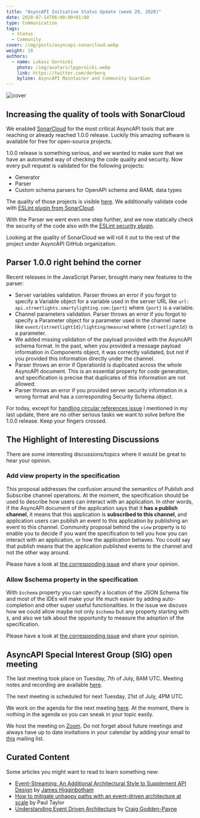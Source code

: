 ```yaml
---
title: "AsyncAPI Initiative Status Update (week 29, 2020)"
date: 2020-07-14T06:00:00+01:00
type: Communication
tags:
  - Status
  - Community
cover: /img/posts/asyncapi-sonarcloud.webp
weight: 10
authors:
  - name: Lukasz Gornicki
    photo: /img/avatars/lpgornicki.webp
    link: https://twitter.com/derberq
    byline: AsyncAPI Maintainer and Community Guardian
---
```


![cover](/img/posts/asyncapi-sonarcloud.webp)

## Increasing the quality of tools with SonarCloud

We enabled [SonarCloud](https://sonarcloud.io) for the most critical AsyncAPI tools that are reaching or already reached 1.0.0 release. Luckily this amazing software is available for free for open-source projects.

1.0.0 release is something serious, and we wanted to make sure that we have an automated way of checking the code quality and security. Now every pull request is validated for the following projects:

- Generator
- Parser
- Custom schema parsers for OpenAPI schema and RAML data types

The quality of those projects is visible [here](https://sonarcloud.io/organizations/asyncapi/projects). We additionally validate code with [ESLint plugin from SonarCloud](https://github.com/SonarSource/eslint-plugin-sonarjs). 

With the Parser we went even one step further, and we now statically check the security of the code also with the [ESLint security plugin](https://github.com/nodesecurity/eslint-plugin-security).

Looking at the quality of SonarCloud we will roll it out to the rest of the project under AsyncAPI GitHub organization.

## Parser 1.0.0 right behind the corner

Recent releases in the JavaScript Parser, brought many new features to the parser:

- Server variables validation. Parser throws an error if you forgot to specify a Variable object for a variable used in the server URL like `url: api.streetlights.smartylighting.com:{port}` where `{port}` is a variable.
- Channel parameters validation. Parser throws an error if you forgot to specify a Parameter object for a parameter used in the channel name like `event/{streetlightId}/lighting/measured` where `{streetlightId}` is a parameter.
- We added missing validation of the payload provided with the AsyncAPI schema format. In the past, when you provided a message payload information in Components object, it was correctly validated, but not if you provided this information directly under the channel.
- Parser throws an error if OperationId is duplicated across the whole AsyncAPI document. This is an essential property for code generation, and specification is precise that duplicates of this information are not allowed.
- Parser throws an error if you provided server security information in a wrong format and has a corresponding Security Schema object.

For today, except for [handling circular references issue](https://www.asyncapi.com/blog/status-update-27-20/#circular-references) I mentioned in my last update, there are no other serious tasks we want to solve before the 1.0.0 release. Keep your fingers crossed.

## The Highlight of Interesting Discussions

There are some interesting discussions/topics where it would be great to hear your opinion.

### Add view property in the specification

This proposal addresses the confusion around the semantics of Publish and Subscribe channel operations. At the moment, the specification should be used to describe how users can interact with an application. In other words, if the AsyncAPI document of the application says that it **has a publish channel**, it means that this application is **subscribed to this channel**, and application users can publish an event to this application by publishing an event to this channel. Community proposal behind the `view` property is to enable you to decide if you want the specification to tell you how you can interact with an application, or how the application behaves. You could say that publish means that the application published events to the channel and not the other way around. 

Please have a look at [the corresponding issue](https://github.com/asyncapi/asyncapi/issues/390) and share your opinion.

### Allow $schema property in the specification

With `$schema` property you can specify a location of the JSON Schema file and most of the IDEs will make your life much easier by adding auto-completion and other super useful functionalities. In the issue we discuss how we could allow maybe not only `$schema` but any property starting with `$`, and also we talk about the opportunity to measure the adoption of the specification. 

Please have a look at [the corresponding issue](https://github.com/asyncapi/asyncapi/issues/377) and share your opinion.

## AsyncAPI Special Interest Group (SIG) open meeting

The last meeting took place on Tuesday, 7th of July, 8AM UTC. Meeting notes and recording are available [here](https://github.com/asyncapi/asyncapi/issues/401).

The next meeting is scheduled for next Tuesday, 21st of July, 4PM UTC. 

We work on the agenda for the next meeting [here](https://github.com/asyncapi/asyncapi/issues/404). At the moment, there is nothing in the agenda so you can sneak in your topic easily. 

We host the meeting on [Zoom](https://zoom.us/j/165106914). Do not forget about future meetings and always have up to date invitations in your calendar by adding your email to [this](https://groups.google.com/forum/#!forum/asyncapi-users) mailing list.

## Curated Content

Some articles you might want to read to learn something new:

- [Event-Streaming: An Additional Architectural Style to Supplement API Design](https://www.asyncapi.com/blog/event-streaming-an-additional-architectural-style-to-suplement-api-design/) by [James Higginbotham](https://twitter.com/launchany)
- [How to mitigate unhappy paths with an event-driven architecture at scale](https://blogs.mulesoft.com/dev/design-dev/event-driven-architecture-for-unhappy-paths/) by Paul Taylor
- [Understanding Event Driven Architecture](https://hackernoon.com/understanding-event-driven-architecture-ub1k3umo) by [Craig Godden-Payne](https://twitter.com/DigitalBeardy)